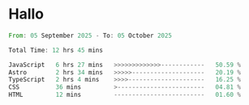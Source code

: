 # Hallo
<!--START_SECTION:waka-->

```rust
From: 05 September 2025 - To: 05 October 2025

Total Time: 12 hrs 45 mins

JavaScript   6 hrs 27 mins   >>>>>>>>>>>>>------------   50.59 %
Astro        2 hrs 34 mins   >>>>>--------------------   20.19 %
TypeScript   2 hrs 4 mins    >>>>---------------------   16.25 %
CSS          36 mins         >------------------------   04.81 %
HTML         12 mins         -------------------------   01.60 %
```

<!--END_SECTION:waka-->
